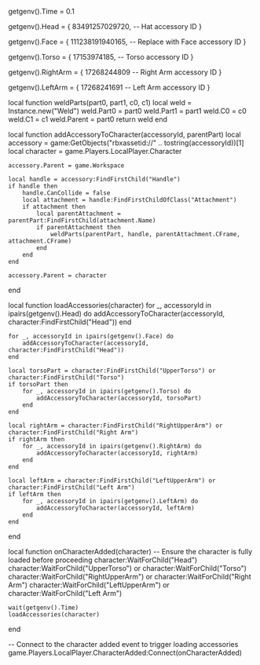 getgenv().Time = 0.1

getgenv().Head = {
    83491257029720, -- Hat accessory ID
}

getgenv().Face = {
    111238191940165, -- Replace with Face accessory ID
}

getgenv().Torso = {
    17153974185, -- Torso accessory ID
}

getgenv().RightArm = {
    17268244809 -- Right Arm accessory ID
}

getgenv().LeftArm = {
    17268241691 -- Left Arm accessory ID
}

local function weldParts(part0, part1, c0, c1)
    local weld = Instance.new("Weld")
    weld.Part0 = part0
    weld.Part1 = part1
    weld.C0 = c0
    weld.C1 = c1
    weld.Parent = part0
    return weld
end

local function addAccessoryToCharacter(accessoryId, parentPart)
    local accessory = game:GetObjects("rbxassetid://" .. tostring(accessoryId))[1]
    local character = game.Players.LocalPlayer.Character

    accessory.Parent = game.Workspace

    local handle = accessory:FindFirstChild("Handle")
    if handle then
        handle.CanCollide = false
        local attachment = handle:FindFirstChildOfClass("Attachment")
        if attachment then
            local parentAttachment = parentPart:FindFirstChild(attachment.Name)
            if parentAttachment then
                weldParts(parentPart, handle, parentAttachment.CFrame, attachment.CFrame)
            end
        end
    end

    accessory.Parent = character
end

local function loadAccessories(character)
    for _, accessoryId in ipairs(getgenv().Head) do
        addAccessoryToCharacter(accessoryId, character:FindFirstChild("Head"))
    end

    for _, accessoryId in ipairs(getgenv().Face) do
        addAccessoryToCharacter(accessoryId, character:FindFirstChild("Head"))
    end

    local torsoPart = character:FindFirstChild("UpperTorso") or character:FindFirstChild("Torso")
    if torsoPart then
        for _, accessoryId in ipairs(getgenv().Torso) do
            addAccessoryToCharacter(accessoryId, torsoPart)
        end
    end

    local rightArm = character:FindFirstChild("RightUpperArm") or character:FindFirstChild("Right Arm")
    if rightArm then
        for _, accessoryId in ipairs(getgenv().RightArm) do
            addAccessoryToCharacter(accessoryId, rightArm)
        end
    end

    local leftArm = character:FindFirstChild("LeftUpperArm") or character:FindFirstChild("Left Arm")
    if leftArm then
        for _, accessoryId in ipairs(getgenv().LeftArm) do
            addAccessoryToCharacter(accessoryId, leftArm)
        end
    end
end

local function onCharacterAdded(character)
    -- Ensure the character is fully loaded before proceeding
    character:WaitForChild("Head")
    character:WaitForChild("UpperTorso") or character:WaitForChild("Torso")
    character:WaitForChild("RightUpperArm") or character:WaitForChild("Right Arm")
    character:WaitForChild("LeftUpperArm") or character:WaitForChild("Left Arm")

    wait(getgenv().Time)
    loadAccessories(character)
end

-- Connect to the character added event to trigger loading accessories
game.Players.LocalPlayer.CharacterAdded:Connect(onCharacterAdded)
